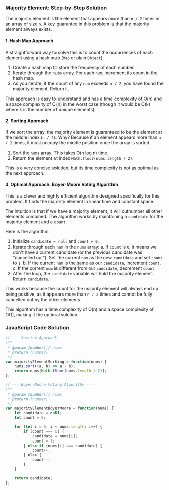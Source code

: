 ### Majority Element: Step-by-Step Solution

The majority element is the element that appears more than `n / 2` times in an array of size `n`. A key guarantee in this problem is that the majority element always exists.

#### 1. Hash Map Approach

A straightforward way to solve this is to count the occurrences of each element using a hash map (`Map` or plain `Object`).

1.  Create a hash map to store the frequency of each number.
2.  Iterate through the `nums` array. For each `num`, increment its count in the hash map.
3.  As you iterate, if the count of any `num` exceeds `n / 2`, you have found the majority element. Return it.

This approach is easy to understand and has a time complexity of O(n) and a space complexity of O(n) in the worst case (though it would be O(k) where k is the number of unique elements).

#### 2. Sorting Approach

If we sort the array, the majority element is guaranteed to be the element at the middle index (`n / 2`). Why? Because if an element appears more than `n / 2` times, it must occupy the middle position once the array is sorted.

1.  Sort the `nums` array. This takes O(n log n) time.
2.  Return the element at index `Math.floor(nums.length / 2)`.

This is a very concise solution, but its time complexity is not as optimal as the next approach.

#### 3. Optimal Approach: Boyer-Moore Voting Algorithm

This is a clever and highly efficient algorithm designed specifically for this problem. It finds the majority element in linear time and constant space.

The intuition is that if we have a majority element, it will outnumber all other elements combined. The algorithm works by maintaining a `candidate` for the majority element and a `count`.

Here is the algorithm:

1.  Initialize `candidate = null` and `count = 0`.
2.  Iterate through each `num` in the `nums` array:
    a. If `count` is `0`, it means we don't have a current candidate (or the previous candidate was "cancelled out"). Set the current `num` as the new `candidate` and set `count` to `1`.
    b. If the current `num` is the same as our `candidate`, increment `count`.
    c. If the current `num` is different from our `candidate`, decrement `count`.
3.  After the loop, the `candidate` variable will hold the majority element. Return `candidate`.

This works because the count for the majority element will always end up being positive, as it appears more than `n / 2` times and cannot be fully cancelled out by the other elements.

This algorithm has a time complexity of O(n) and a space complexity of O(1), making it the optimal solution.

### JavaScript Code Solution

```javascript
// --- Sorting Approach ---
/**
 * @param {number[]} nums
 * @return {number}
 */
var majorityElementSorting = function(nums) {
    nums.sort((a, b) => a - b);
    return nums[Math.floor(nums.length / 2)];
};

// --- Boyer-Moore Voting Algorithm ---
/**
 * @param {number[]} nums
 * @return {number}
 */
var majorityElementBoyerMoore = function(nums) {
    let candidate = null;
    let count = 0;

    for (let i = 0; i < nums.length; i++) {
        if (count === 0) {
            candidate = nums[i];
            count = 1;
        } else if (nums[i] === candidate) {
            count++;
        } else {
            count--;
        }
    }

    return candidate;
};
```
